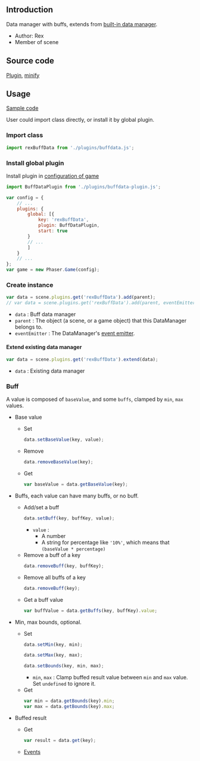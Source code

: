 ## Introduction

Data manager with buffs, extends from [built-in data manager](datamanager.md).

- Author: Rex
- Member of scene

## Source code

[Plugin](https://github.com/rexrainbow/phaser3-rex-notes/blob/master/plugins/buffdata-plugin.js), [minify](https://github.com/rexrainbow/phaser3-rex-notes/blob/master/plugins/dist/rexbuffdataplugin.min.js)

## Usage

[Sample code](https://github.com/rexrainbow/phaser3-rex-notes/tree/master/examples/buffdata)

User could import class directly, or install it by global plugin.

### Import class

```javascript
import rexBuffData from './plugins/buffdata.js';
```

### Install global plugin

Install plugin in [configuration of game](game.md#configuration)

```javascript
import BuffDataPlugin from './plugins/buffdata-plugin.js';

var config = {
    // ...
    plugins: {
        global: [{
            key: 'rexBuffData',
            plugin: BuffDataPlugin,
            start: true
        }
        // ...
        ]
    }
    // ...
};
var game = new Phaser.Game(config);
```

### Create instance

```javascript
var data = scene.plugins.get('rexBuffData').add(parent);
// var data = scene.plugins.get('rexBuffData').add(parent, eventEmitter);
```

- `data` : Buff data manager
- `parent` : The object (a scene, or a game object) that this DataManager belongs to.
- `eventEmitter` : The DataManager's [event emitter](eventemitter3.md).

#### Extend existing data manager

```javascript
var data = scene.plugins.get('rexBuffData').extend(data);
```

- `data` : Existing data manager

### Buff

A value is composed of `baseValue`, and some `buffs`, clamped by `min`, `max` values.

- Base value
    - Set
        ```javascript
        data.setBaseValue(key, value);
        ```
    - Remove
        ```javascript
        data.removeBaseValue(key);
        ```        
    - Get
        ```javascript
        var baseValue = data.getBaseValue(key);
        ```

- Buffs, each value can have many buffs, or no buff.
    - Add/set a buff
        ```javascript
        data.setBuff(key, buffKey, value);
        ```
        - `value` :
            - A number
            - A string for percentage like `'10%'`, which means that `(baseValue * percentage)`
    - Remove a buff of a key
        ```javascript
        data.removeBuff(key, buffKey);
        ```
    - Remove all buffs of a key
        ```javascript
        data.removeBuff(key);
        ```
    - Get a buff value
        ```javascript
        var buffValue = data.getBuffs(key, buffKey).value;
        ```
- Min, max bounds, optional.
    - Set
        ```javascript
        data.setMin(key, min);
        ```
        ```javascript
        data.setMax(key, max);
        ```
        ```javascript
        data.setBounds(key, min, max);
        ```
        - `min`, `max` : Clamp buffed result value between `min` and `max` value. Set `undefined` to ignore it.
    - Get
        ```javascript
        var min = data.getBounds(key).min;
        var max = data.getBounds(key).max;
        ```
- Buffed result
    - Get
        ```javascript
        var result = data.get(key);
        ```
    - [Events](datamanager.md#events)